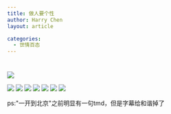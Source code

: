 ```yaml
---
title: 做人要个性
author: Harry Chen
layout: article

categories:
  - 世情百态
---
```

# 

![][1]

![][2]
![][3]
![][4]
![][5]
![][6]
![][7]
![][8]

ps:"一开到北京"之前明显有一句tmd，但是字幕给和谐掉了

   [1]: http://fmn.xnimg.cn/fmn045/20100813/1510/b_large_tsfn_477c0000d13b2d12.jpg
   [2]: http://fmn.xnimg.cn/fmn040/20100813/1505/b_large_6REe_5b060000d2022d0b.jpg
   [3]: http://fmn.xnimg.cn/fmn044/20100813/1505/b_large_eOmt_611e000030c72d0f.jpg
   [4]: http://fmn.xnimg.cn/fmn038/20100813/1505/b_large_G378_6122000094cb2d0f.jpg
   [5]: http://fmn.xnimg.cn/fmn040/20100813/1505/b_large_h5I4_3ea7000032e42d0c.jpg
   [6]: http://fmn.xnimg.cn/fmn045/20100813/1505/b_large_8s7M_0592000095522d0e.jpg
   [7]: http://fmn.xnimg.cn/fmn045/20100813/1505/b_large_rHbB_6ef00000983f2d13.jpg
   [8]: http://fmn.xnimg.cn/fmn043/20100813/1505/b_large_fcxR_2a540000323b2d0d.jpg
